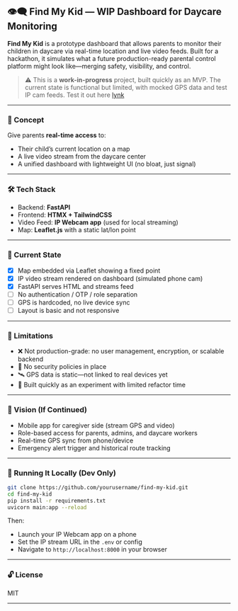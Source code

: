 ## 👁️‍🗨️ Find My Kid — WIP Dashboard for Daycare Monitoring

**Find My Kid** is a prototype dashboard that allows parents to monitor their children in daycare via real-time location and live video feeds. Built for a hackathon, it simulates what a future production-ready parental control platform might look like—merging safety, visibility, and control.

> ⚠️ This is a **work-in-progress** project, built quickly as an MVP. The current state is functional but limited, with mocked GPS data and test IP cam feeds.
> Test it out here  [lynk](https://lynk-8dcm.onrender.com)

---

### 🎯 Concept

Give parents **real-time access** to:

* Their child’s current location on a map
* A live video stream from the daycare center
* A unified dashboard with lightweight UI (no bloat, just signal)

---

### 🛠 Tech Stack

* Backend: **FastAPI**
* Frontend: **HTMX + TailwindCSS**
* Video Feed: **IP Webcam app** (used for local streaming)
* Map: **Leaflet.js** with a static lat/lon point

---

### 🧪 Current State

* [x] Map embedded via Leaflet showing a fixed point
* [x] IP video stream rendered on dashboard (simulated phone cam)
* [x] FastAPI serves HTML and streams feed
* [ ] No authentication / OTP / role separation
* [ ] GPS is hardcoded, no live device sync
* [ ] Layout is basic and not responsive

---

### 🚧 Limitations

* ❌ Not production-grade: no user management, encryption, or scalable backend
* 🔐 No security policies in place
* 🛰️ GPS data is static—not linked to real devices yet
* 🧱 Built quickly as an experiment with limited refactor time

---

### 📍 Vision (If Continued)

* Mobile app for caregiver side (stream GPS and video)
* Role-based access for parents, admins, and daycare workers
* Real-time GPS sync from phone/device
* Emergency alert trigger and historical route tracking

---

### 📂 Running It Locally (Dev Only)

```bash
git clone https://github.com/yourusername/find-my-kid.git
cd find-my-kid
pip install -r requirements.txt
uvicorn main:app --reload
```

Then:

* Launch your IP Webcam app on a phone
* Set the IP stream URL in the `.env` or config
* Navigate to `http://localhost:8000` in your browser

---

### 🔓 License

MIT

---
